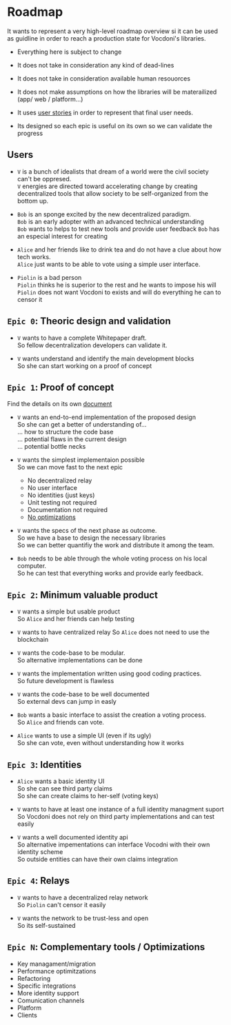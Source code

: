 # Roadmap

It wants to represent a very high-level roadmap overview  si it can be used as guidline in order to reach a production state for Vocdoni's libraries.
- Everything here is subject to change
- It does not take in consideration any kind of dead-lines
- It does not take in consideration available human resouorces
- It does not make assumptions on how the libraries will be materailized (app/ web / platform...)
  
- It uses [user stories](https://en.wikipedia.org/wiki/User_story) in order to represent that final user needs.
- Its designed so each epic is useful on its own so we can validate the progress


## Users
- `V` is a bunch of idealists that dream of a world were the civil society can't be oppresed.  
`V` energies are directed toward accelerating change by creating decentralized tools that allow society to be self-organized from the bottom up.

- `Bob` is an sponge excited by the new decentralized paradigm.  
`Bob` is an early adopter with an advanced technical understanding  
`Bob` wants to helps to test new tools and provide user feedback 
`Bob` has an especial interest for creating 


- `Alice` and her friends like to drink tea and do not have a clue about how tech works.  
`Alice` just wants to be able to vote using a simple user interface.

- `Piolin` is a bad person  
`Piolin` thinks he is superior to the rest and he wants to impose his will   
`Piolin` does not want Vocdoni to exists and will do everything he can to censor it


## `Epic 0`: Theoric design and validation
+ `V` wants to have a complete Whitepaper draft.  
So fellow decentralization developers can validate it.

+ `V` wants understand and identify the main development blocks  
So she can start working on a proof of concept

## `Epic 1`: Proof of concept
Find the details on its own [document](https://github.com/vocdoni/docs/blob/master/Epic1.md)
+ `V` wants an end-to-end implementation of the proposed design  
So she can get a better of understanding of...  
    ... how to structure the code base  
    ... potential flaws in the current design  
    ... potential bottle necks  

+ `V` wants the simplest implementaion possible  
    So we can move fast to the next epic
  - No decentralized relay
  - No user interface
  - No identities (just keys)
  - Unit testing not required
  - Documentation not required
  - [No optimizations](https://www.youtube.com/watch?v=4bQOSRm9YiQ)

+ `V` wants the specs of the next phase as outcome.  
So we have a base to design the necessary libraries  
So we can better quantifiy the work and distribute it among the team.

+ `Bob` needs to be able through the whole voting process on his local computer.  
So he can test that everything works and provide early feedback.

## `Epic 2`: Minimum valuable product
+ `V` wants a simple but usable product  
So `Alice` and her friends can help testing

+ `V` wants to have centralized relay
So `Alice` does not need to use the blockchain

+ `V` wants the code-base to be modular.  
So alternative implementations can be done

+ `V` wants the implementation written using good coding practices.  
So future development is flawless

+ `V` wants the code-base to be well documented  
So external devs can jump in easly

+ `Bob` wants a basic interface to assist the creation a voting process.  
So `Alice` and friends can vote.

+ `Alice` wants to use a simple UI (even if its ugly)  
So she can vote, even without understanding how it works


## `Epic 3`: Identities
+ `Alice` wants a basic identity UI  
So she can see third party claims   
So she can create claims to her-self (voting keys)

+ `V` wants to have at least one instance of a full identity managment suport   
So Vocdoni does not rely on third party implementations and can test easily

+ `V` wants a well documented identity api  
So alternative impementations can interface Vocodni with their own identity scheme  
So outside entities can have their own claims integration 

## `Epic 4`: Relays

+ `V` wants to have a decentralized relay network  
So `Piolin` can't censor it easily

+ `V` wants the network to be trust-less and open  
So its self-sustained

## `Epic N`: Complementary tools / Optimizations
- Key managament/migration
- Performance optimitzations
- Refactoring
- Specific integrations
- More identity support
- Comunication channels
- Platform
- Clients
